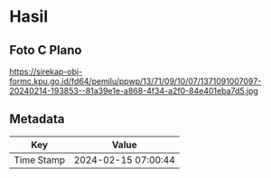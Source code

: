# Hasil

## Foto C Plano

https://sirekap-obj-formc.kpu.go.id/fd64/pemilu/ppwp/13/71/09/10/07/1371091007097-20240214-193853--81a39e1e-a868-4f34-a2f0-84e401eba7d5.jpg


## Metadata

| Key        | Value               |
| ---------- | ------------------- |
| Time Stamp | 2024-02-15 07:00:44 |




